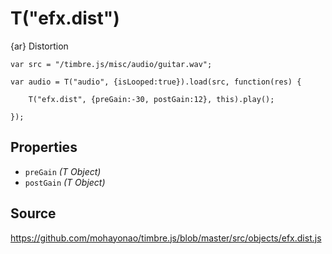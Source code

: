 T("efx.dist")
=============
{ar} Distortion

```timbre
var src = "/timbre.js/misc/audio/guitar.wav";

var audio = T("audio", {isLooped:true}).load(src, function(res) {
    
    T("efx.dist", {preGain:-30, postGain:12}, this).play();

});
```

## Properties ##
- `preGain` _(T Object)_
- `postGain` _(T Object)_

## Source ##
https://github.com/mohayonao/timbre.js/blob/master/src/objects/efx.dist.js
